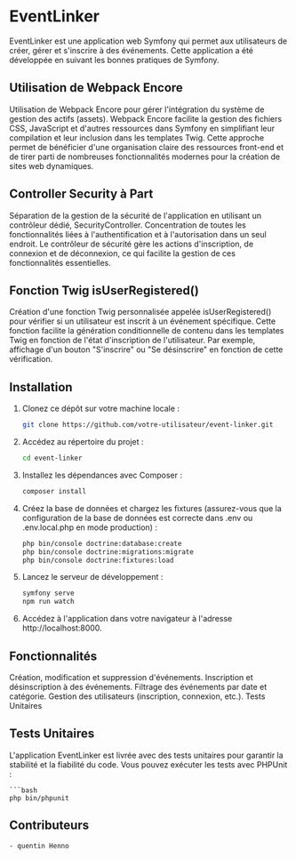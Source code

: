 # EventLinker

EventLinker est une application web Symfony qui permet aux utilisateurs de créer, gérer et s'inscrire à des événements. Cette application a été développée en suivant les bonnes pratiques de Symfony.

## Utilisation de Webpack Encore
Utilisation de Webpack Encore pour gérer l'intégration du système de gestion des actifs (assets). Webpack Encore facilite la gestion des fichiers CSS, JavaScript et d'autres ressources dans Symfony en simplifiant leur compilation et leur inclusion dans les templates Twig. Cette approche permet de bénéficier d'une organisation claire des ressources front-end et de tirer parti de nombreuses fonctionnalités modernes pour la création de sites web dynamiques.

## Controller Security à Part
Séparation de la gestion de la sécurité de l'application en utilisant un contrôleur dédié, SecurityController. Concentration de toutes les fonctionnalités liées à l'authentification et à l'autorisation dans un seul endroit. Le contrôleur de sécurité gère les actions d'inscription, de connexion et de déconnexion, ce qui facilite la gestion de ces fonctionnalités essentielles.

## Fonction Twig isUserRegistered()
Création d'une fonction Twig personnalisée appelée isUserRegistered() pour vérifier si un utilisateur est inscrit à un événement spécifique. Cette fonction facilite la génération conditionnelle de contenu dans les templates Twig en fonction de l'état d'inscription de l'utilisateur. Par exemple, affichage d'un bouton "S'inscrire" ou "Se désinscrire" en fonction de cette vérification.

## Installation

1. Clonez ce dépôt sur votre machine locale :

   ```bash
   git clone https://github.com/votre-utilisateur/event-linker.git

2. Accédez au répertoire du projet :

    ```bash
    cd event-linker

3. Installez les dépendances avec Composer :

    ```bash
    composer install

4. Créez la base de données et chargez les fixtures (assurez-vous que la configuration de la base de données est correcte dans .env ou .env.local.php en mode production) :

    ```bash
    php bin/console doctrine:database:create
    php bin/console doctrine:migrations:migrate
    php bin/console doctrine:fixtures:load

5. Lancez le serveur de développement :

    ```bash
    symfony serve
    npm run watch

6. Accédez à l'application dans votre navigateur à l'adresse http://localhost:8000.

## Fonctionnalités
Création, modification et suppression d'événements.
Inscription et désinscription à des événements.
Filtrage des événements par date et catégorie.
Gestion des utilisateurs (inscription, connexion, etc.).
Tests Unitaires

## Tests Unitaires
L'application EventLinker est livrée avec des tests unitaires pour garantir la stabilité et la fiabilité du code. Vous pouvez exécuter les tests avec PHPUnit :

    ```bash
    php bin/phpunit

## Contributeurs

    - quentin Henno

